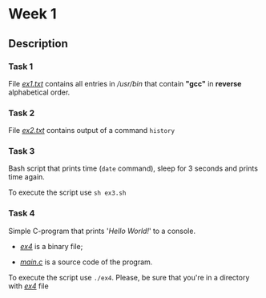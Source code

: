 # Week 1

## Description

### Task 1

File *[ex1.txt](https://github.com/YeslieSnayder/OperatingSystems/blob/master/week1/ex1.txt)* contains all entries in */usr/bin* that contain **"gcc"** in **reverse** alphabetical order.

### Task 2

File *[ex2.txt](https://github.com/YeslieSnayder/OperatingSystems/blob/master/week1/ex2.txt)* contains output of a command `history`

### Task 3

Bash script that prints time (`date` command), sleep for 3 seconds and prints time again.

To execute the script use `sh ex3.sh`

### Task 4

Simple C-program that prints '*Hello World!*' to a console.

- *[ex4](https://github.com/YeslieSnayder/OperatingSystems/blob/master/week1/ex4)* is a binary file;

- *[main.c](https://github.com/YeslieSnayder/OperatingSystems/blob/master/week1/main.c)* is a source code of the program.

To execute the script use `./ex4`. Please, be sure that you're in a directory with *[ex4](https://github.com/YeslieSnayder/OperatingSystems/blob/master/week1/ex4)* file
